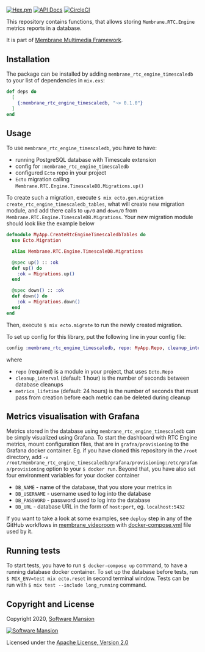 # 

[![Hex.pm](https://img.shields.io/hexpm/v/membrane_rtc_engine_timescaledb.svg)](https://hex.pm/packages/membrane_rtc_engine_timescaledb)
[![API Docs](https://img.shields.io/badge/api-docs-yellow.svg?style=flat)](https://hexdocs.pm/membrane_rtc_engine_timescaledb)
[![CircleCI](https://circleci.com/gh/membraneframework/membrane_rtc_engine_timescaledb.svg?style=svg)](https://circleci.com/gh/membraneframework/membrane_rtc_engine_timescaledb)

This repository contains functions, that allows storing `Membrane.RTC.Engine` metrics reports in a database.

It is part of [Membrane Multimedia Framework](https://membraneframework.org).

## Installation

The package can be installed by adding `membrane_rtc_engine_timescaledb` to your list of dependencies in `mix.exs`:

```elixir
def deps do
  [
    {:membrane_rtc_engine_timescaledb, "~> 0.1.0"}
  ]
end
```

## Usage

To use `membrane_rtc_engine_timescaledb`, you have to have: 
 * running PostgreSQL database with Timescale extension
 * config for `:membrane_rtc_engine_timescaledb`
 * configured `Ecto` repo in your project
 * `Ecto` migration calling `Membrane.RTC.Engine.TimescaleDB.Migrations.up()` 

To create such a migration, execute `$ mix ecto.gen.migration create_rtc_engine_timescaledb_tables`, what will create new migration module, and add there calls to `up/0` and `down/0` from `Membrane.RTC.Engine.TimescaleDB.Migrations`. Your new migration module should look like the example below
```elixir
defmodule MyApp.CreateRtcEngineTimescaledbTables do
  use Ecto.Migration

  alias Membrane.RTC.Engine.TimescaleDB.Migrations

  @spec up() :: :ok
  def up() do
    :ok = Migrations.up()
  end

  @spec down() :: :ok
  def down() do
    :ok = Migrations.down()
  end
end
```
Then, execute `$ mix ecto.migrate` to run the newly created migration.

To set up config for this library, put the following line in your config file: 
```elixir
config :membrane_rtc_engine_timescaledb, repo: MyApp.Repo, cleanup_interval: 60 * 60, metrics_lifetime: 60 * 60 * 24
```
where 
 * `repo` (required) is a module in your project, that uses `Ecto.Repo`
 * `cleanup_interval` (default: 1 hour) is the number of seconds between database cleanups 
 * `metrics_lifetime` (default: 24 hours) is the number of seconds that must pass from creation before each metric can be deleted during cleanup

## Metrics visualisation with Grafana

Metrics stored in the database using `membrane_rtc_engine_timescaledb` can be simply visualized using Grafana.
To start the dashboard with RTC Engine metrics, mount configuration files, that are in `grafna/provisioning` to the Grafana docker container.
Eg. if you have cloned this repository in the `/root` directory, add `-v /root/membrane_rtc_engine_timescaledb/grafana/provisioning:/etc/grafana/provisioning` option to your `$ docker run`. Beyond that, you have also set four environment variables for your docker container
 * `DB_NAME` - name of the database, that you store your metrics in
 * `DB_USERNAME` - username used to log into the database
 * `DB_PASSWORD` - password used to log into the database
 * `DB_URL` - database URL in the form of `host:port`, eg. `localhost:5432`

If you want to take a look at some examples, see `deploy` step in any of the GitHub workflows in [membrane_videoroom](https://github.com/membraneframework/membrane_videoroom/tree/master/.github/workflows) with [docker-compose.yml](https://github.com/membraneframework/membrane_videoroom/blob/master/docker-compose.yml) file used by it.

## Running tests

To start tests, you have to run `$ docker-compose up` command, to have a running database docker container. To set up the database before tests, run `$ MIX_ENV=test mix ecto.reset` in second terminal window. Tests can be run with `$ mix test --include long_running` command.

## Copyright and License

Copyright 2020, [Software Mansion](https://swmansion.com/?utm_source=git&utm_medium=readme&utm_campaign=membrane_template_plugin)

[![Software Mansion](https://logo.swmansion.com/logo?color=white&variant=desktop&width=200&tag=membrane-github)](https://swmansion.com/?utm_source=git&utm_medium=readme&utm_campaign=membrane_template_plugin)

Licensed under the [Apache License, Version 2.0](LICENSE)
